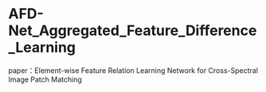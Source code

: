# AFD-Net_Aggregated_Feature_Difference_Learning
paper：Element-wise Feature Relation Learning Network for Cross-Spectral Image Patch Matching
